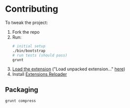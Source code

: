 # Contributing

To tweak the project:

1. Fork the repo
2. Run:
    ```bash
    # initial setup
    ./bin/bootstrap
    # run tests (should pass)
    grunt
    ```
3. [Load the extension](https://developer.chrome.com/extensions/getstarted.html#unpacked) ("Load unpacked extension..." [here](chrome://extensions/))
4. Install [Extensions Reloader](https://chrome.google.com/webstore/detail/extensions-reloader/fimgfedafeadlieiabdeeaodndnlbhid)

## Packaging

```bash
grunt compress
```
